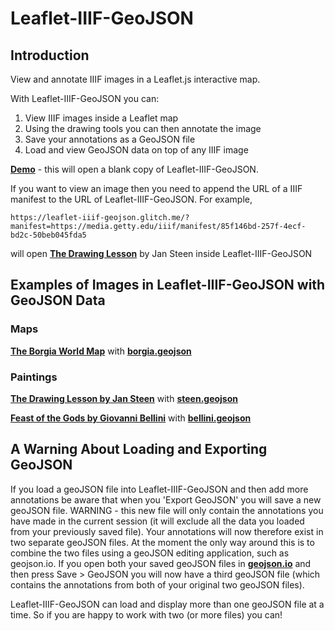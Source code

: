 # Leaflet-IIIF-GeoJSON

## Introduction

View and annotate IIIF images in a Leaflet.js interactive map.

With Leaflet-IIIF-GeoJSON you can:

1. View IIIF images inside a Leaflet map
2. Using the drawing tools you can then annotate the image
3. Save your annotations as a GeoJSON file
4. Load and view GeoJSON data on top of any IIIF image

<a href="https://leaflet-iiif-geojson.glitch.me/" target="_blank"><b>Demo</b></a> - this will open a blank copy of Leaflet-IIIF-GeoJSON. 

If you want to view an image then you need to append the URL of a IIIF manifest to the URL of Leaflet-IIIF-GeoJSON. For example,

`https://leaflet-iiif-geojson.glitch.me/?manifest=https://media.getty.edu/iiif/manifest/85f146bd-257f-4ecf-bd2c-50beb045fda5`

will open 
<a href="https://leaflet-iiif-geojson.glitch.me/?manifest=https://media.getty.edu/iiif/manifest/85f146bd-257f-4ecf-bd2c-50beb045fda5" target="_blank"><b>The Drawing Lesson</b></a> by Jan Steen inside Leaflet-IIIF-GeoJSON


## Examples of Images in Leaflet-IIIF-GeoJSON with GeoJSON Data
 
### Maps


<a href="https://leaflet-iiif-geojson.glitch.me/?manifest=https://www.davidrumsey.com/luna/servlet/iiif/m/RUMSEY~8~1~343041~90111248/manifest" target="_blank"><b>The Borgia World Map</b></a> with <a href="https://github.com/mapsmania/Leaflet-IIIF-GeoJSON/blob/main/geojson/borgia.geojson" target="_blank"><b>borgia.geojson</b></a>

### Paintings


<a href="https://leaflet-iiif-geojson.glitch.me/?manifest=https://media.getty.edu/iiif/manifest/85f146bd-257f-4ecf-bd2c-50beb045fda5" target="_blank"><b>The Drawing Lesson by Jan Steen</b></a> with <a href="https://github.com/mapsmania/Leaflet-IIIF-GeoJSON/blob/main/geojson/steen.geojson" target="_blank"><b>steen.geojson</b></a>

<a href="https://leaflet-iiif-geojson.glitch.me/?manifest=https://www.nga.gov/api/v1/iiif/presentation/manifest.json?cultObj:id=1138" target="_blank"><b>Feast of the Gods by Giovanni Bellini</b></a> with <a href="https://github.com/mapsmania/Leaflet-IIIF-GeoJSON/blob/main/geojson/bellini.geojson" target="_blank"><b>bellini.geojson</b></a>

## A Warning About Loading and Exporting GeoJSON

If you load a geoJSON file into Leaflet-IIIF-GeoJSON and then add more annotations be aware that when you 'Export GeoJSON' you will save a new geoJSON file. WARNING - this new file will only contain the annotations you have made in the current session (it will exclude all the data you loaded from your previously saved file). Your annotations will now therefore exist in two separate geoJSON files. At the moment the only way around this is to combine the two files using a  geoJSON editing application, such as geojson.io. If you open both your saved geoJSON files in <a href="http://geojson.io/" target="_blank"><b>geojson.io</b></a> and then press Save  > GeoJSON you will now have a third geoJSON file (which contains the annotations from both of your original two geoJSON files).

Leaflet-IIIF-GeoJSON can load and display more than one geoJSON file at a time. So if you are happy to work with two (or more files) you can!

